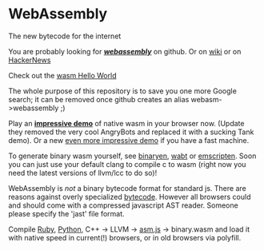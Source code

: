# WebAssembly 
The new bytecode for the internet

You are probably looking for [***webassembly***](https://github.com/WebAssembly/design) on github.
Or on [wiki](https://en.wikipedia.org/wiki/WebAssembly) or on [HackerNews](https://hn.algolia.com/?query=webassembly&sort=byPopularity&prefix&page=0&dateRange=all&type=story)

Check out the [wasm Hello World](https://wasdk.github.io/WasmFiddle/?5z6xr#)

The whole purpose of this repository is to save you one more Google search;
  it can be removed once github creates an alias webasm->webassembly ;)

Play an [**impressive demo**](http://webassembly.org/demo/AngryBots/) of native wasm in your browser now. (Update they removed the very cool AngryBots and replaced it with a sucking Tank demo).
Or a new [even more impressive demo](https://s3.amazonaws.com/mozilla-games/ZenGarden/EpicZenGarden.html) if you have a fast machine.

To generate binary wasm yourself, see [binaryen](https://github.com/WebAssembly/binaryen), [wabt](https://github.com/WebAssembly/wabt) or [emscripten](https://github.com/kripken/emscripten). Soon you can just use your default clang to compile c to wasm (right now you need the latest versions of llvm/lcc to do so)!

WebAssembly is *not* a binary bytecode format for standard js. 
There are reasons against overly specialized [bytecode](http://www.2ality.com/2011/01/what-is-javascript-equivalent-of-java.html). However all browsers could and should come with a compressed javascript AST reader. Someone please specify the 'jast' file format.

Compile [Ruby](http://ruby.dj/), [Python](https://github.com/replit/repl.it), C++ -> LLVM -> [asm.js](https://en.wikipedia.org/wiki/Asm.js) -> binary.wasm and load it with native speed in current(!) browsers, or in old browsers via polyfill.
